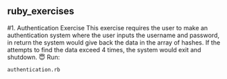 ## ruby_exercises

#1. Authentication Exercise
This exercise requires the user to make an authentication system where the user inputs the username and password, in return the system would give back the data in the array of hashes. If the attempts to find the data exceed 4 times, the system would exit and shutdown. :innocent:
Run:
```
authentication.rb
```
